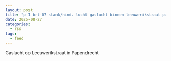 ```yaml
---
layout: post
title: "p 1 brt-07 stank/hind. lucht gaslucht binnen leeuwerikstraat papendrecht 186932"
date: 2025-08-27
categories: 
  - rss
tags: 
  - feed
---
```


Gaslucht op Leeuwerikstraat in Papendrecht
